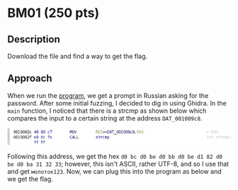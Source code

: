# BM01 (250 pts)

## Description
Download the file and find a way to get the flag.

## Approach
When we run the [program](bm01.zip), we get a prompt in Russian asking for the password. After some initial fuzzing, I decided to dig in using Ghidra. In the `main` function, I noticed that there is a strcmp as shown below which compares the input to a certain string at the address `DAT_001009c8`. 

![](strcmp.jpg)

Following this address, we get the hex `d0 bc d0 be d0 bb d0 be d1 82 d0 be d0 ba 31 32 33`; however, this isn't ASCII, rather UTF-8, and so I use that and get `молоток123`. Now, we can plug this into the program as below and we get the flag. 
